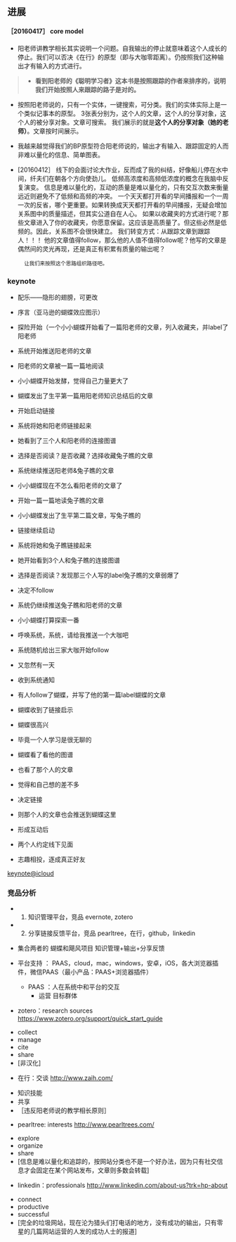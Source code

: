 ##  进展
#### ［20160417］ core model 
* 阳老师讲教学相长其实说明一个问题。自我输出的停止就意味着这个人成长的停止。我们可以否决《在行》的原型（即与大咖零距离）。仍按照我们这种输出才有输入的方式进行。
  
>  * **看到阳老师的《聪明学习者》这本书是按照跟踪的作者来排序的，说明我们开始按照人来跟踪的路子是对的。**

* 按照阳老师说的，只有一个实体，一键搜索，可分类。我们的实体实际上是一个类似记事本的原型。
	3张表分别为，这个人的文章，这个人的分享对象，这个人的被分享对象。文章可搜索。
	我们展示的就是**这个人的分享对象（她的老师）**。文章按时间展示。
* 我越来越觉得我们的BP原型符合阳老师说的，输出才有输入、跟踪固定的人而非难以量化的信息、简单图表。


  
* [20160412］
    线下的会面讨论大作业，反而成了我的纠结，好像船儿停在水中间，纤夫们在朝各个方向使劲儿。 低频高浓度和高频低浓度的概念在我脑中反复演变。
    信息是难以量化的，互动的质量是难以量化的，只有交互次数来衡量远近则避免不了低频和高频的冲突。 一个天天都打开看的早间播报和一个一周一次的反省，哪个更重要。如果转换成天天都打开看的早间播报，无疑会增加关系图中的质量描述，但其实公道自在人心。
    如果以收藏夹的方式进行呢？那些文章进入了你的收藏夹，你愿意保留。这应该是高质量了。但这些必然是低频的。因此，关系图不会很快建立。
	  我们转变方式：从跟踪文章到跟踪人！！！
		他的文章值得follow，那么他的人值不值得follow呢？他写的文章是偶然间的灵光再现，还是真正有积累有质量的输出呢？
		
		让我们来按照这个思路组织路径吧。

### keynote
* 配乐——隐形的翅膀，可更改

- 序言（亚马逊的蝴蝶效应图示）
- 探险开始（一个小小蝴蝶开始看了一篇阳老师的文章，列入收藏夹，并label了阳老师
- 系统开始推送阳老师的文章
- 阳老师的文章被一篇一篇地阅读
- 小小蝴蝶开始发酵，觉得自己力量更大了
- 蝴蝶发出了生平第一篇用阳老师知识总结后的文章
- 开始启动链接
- 系统将她和阳老师链接起来
- 她看到了三个人和阳老师的连接图谱
- 选择是否阅读？是否收藏？选择收藏兔子瞧的文章
- 系统继续推送阳老师&兔子瞧的文章
- 小小蝴蝶现在不怎么看阳老师的文章了
- 开始一篇一篇地读兔子瞧的文章
- 小小蝴蝶发出了生平第二篇文章，写兔子瞧的
- 链接继续启动
- 系统将她和兔子瞧链接起来
- 她开始看到3个人和兔子瞧的连接图谱
- 选择是否阅读？发现那三个人写的label兔子瞧的文章弱爆了
- 决定不follow
- 系统仍继续推送兔子瞧和阳老师的文章
- 小小蝴蝶打算探索一番
- 呼唤系统，系统，请给我推送一个大咖吧

- 系统随机给出三家大咖开始follow
- 又忽然有一天
- 收到系统通知
- 有人follow了蝴蝶，并写了他的第一篇label蝴蝶的文章
- 蝴蝶收到了链接启示
- 蝴蝶很高兴
- 毕竟一个人学习是很无聊的
- 蝴蝶看了看他的图谱
- 也看了那个人的文章
- 觉得和自己想的差不多
- 决定链接
- 则那个人的文章也会推送到蝴蝶这里
- 形成互动后
- 两个人约定线下见面
- 志趣相投，逐成真正好友

[keynote@icloud](https://www.icloud.com/keynote/000NXT6Ua19qUgu0gKyr3fc3g#%E5%A4%A7%E4%BD%9C%E4%B8%9A%E4%B9%8B%E7%86%9F%E6%82%89keynote)

### 竞品分析
* 1. 知识管理平台，竞品 evernote, zotero
* 2. 分享链接反馈平台，竞品 pearltree，在行，github，linkedin
* 集合两者的 蝴蝶和飓风项目 知识管理+输出+分享反馈

* 平台支持 ： PAAS，cloud，mac，windows，安卓，iOS，各大浏览器插件，微信PAAS（最小产品：PAAS+浏览器插件）
  * PAAS ：人在系统中和平台的交互
	* 运营 目标群体

- zotero：research sources https://www.zotero.org/support/quick_start_guide
* collect
* manage
* cite
* share
* [非汉化]

- 在行：交谈 http://www.zaih.com/
* 知识技能
* 共享
* ［违反阳老师说的教学相长原则］

- pearltree: interests http://www.pearltrees.com/
* explore
* organize
* share
* [信息是难以量化和追踪的，按网站分类也不是一个好办法，因为只有社交信息才会固定在某个网站发布，文章则多数会转载]

- linkedin：professionals http://www.linkedin.com/about-us?trk=hp-about
* connect
* productive
* successful
* [完全的垃圾网站，现在沦为猎头们打电话的地方，没有成功的输出，只有零星的几篇网站运营的人发的成功人士的报道]